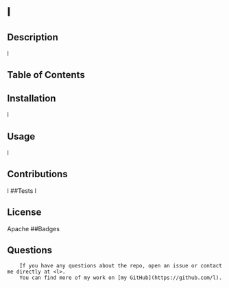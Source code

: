
  # l
  ## Description
  l
  ## Table of Contents

  ## Installation
  l
  ## Usage
  l
  ## Contributions
  l
  ##Tests
  l
  ## License
  Apache
  ##Badges
  ## Questions
		If you have any questions about the repo, open an issue or contact me directly at <l>.
		You can find more of my work on [my GitHub](https://github.com/l).